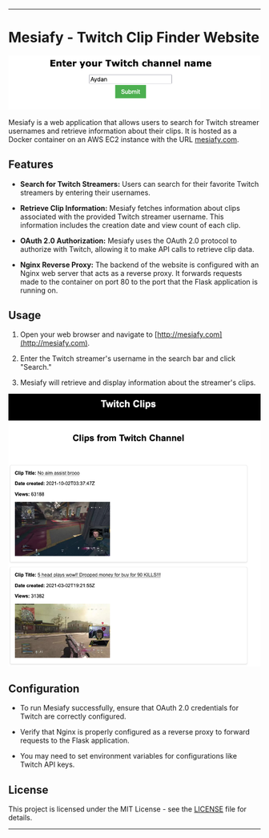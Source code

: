 ---

# Mesiafy - Twitch Clip Finder Website

![Mesiafy Screenshot](./images/Enter%20Twitch%20Channel.png)

Mesiafy is a web application that allows users to search for Twitch streamer usernames and retrieve information about their clips. It is hosted as a Docker container on an AWS EC2 instance with the URL [mesiafy.com](http://mesiafy.com).

## Features

- **Search for Twitch Streamers:** Users can search for their favorite Twitch streamers by entering their usernames.

- **Retrieve Clip Information:** Mesiafy fetches information about clips associated with the provided Twitch streamer username. This information includes the creation date and view count of each clip.

- **OAuth 2.0 Authorization:** Mesiafy uses the OAuth 2.0 protocol to authorize with Twitch, allowing it to make API calls to retrieve clip data.

- **Nginx Reverse Proxy:** The backend of the website is configured with an Nginx web server that acts as a reverse proxy. It forwards requests made to the container on port 80 to the port that the Flask application is running on.

## Usage

1. Open your web browser and navigate to [http://mesiafy.com](http://mesiafy.com).

2. Enter the Twitch streamer's username in the search bar and click "Search."

3. Mesiafy will retrieve and display information about the streamer's clips.

![Mesiafy Demo](./images/Clips.png)

## Configuration

- To run Mesiafy successfully, ensure that OAuth 2.0 credentials for Twitch are correctly configured.

- Verify that Nginx is properly configured as a reverse proxy to forward requests to the Flask application.

- You may need to set environment variables for configurations like Twitch API keys.

## License

This project is licensed under the MIT License - see the [LICENSE](LICENSE) file for details.

---